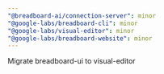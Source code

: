 ```yaml
---
"@breadboard-ai/connection-server": minor
"@google-labs/breadboard-cli": minor
"@google-labs/visual-editor": minor
"@google-labs/breadboard-website": minor
---
```


Migrate breadboard-ui to visual-editor
